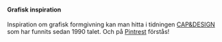 #### Grafisk inspiration

Inspiration om grafisk formgivning kan man hitta i tidningen [CAP&DESIGN](https://capdesign.se/) som har funnits sedan 1990 talet. Och på [Pintrest](https://www.pinterest.se/) förstås!
